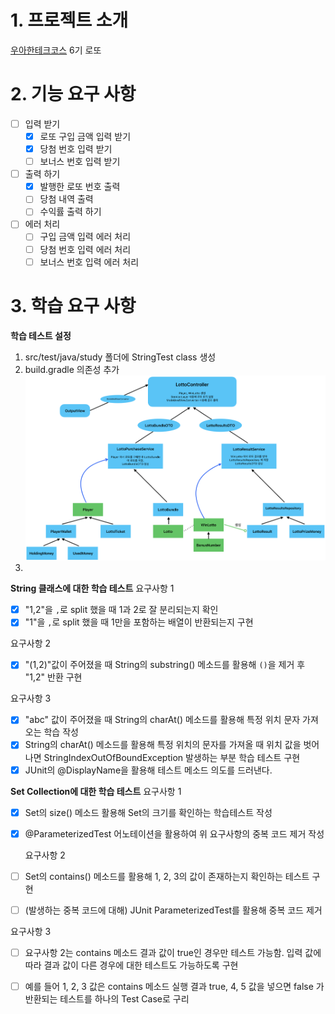 # 1. 프로젝트 소개
[우아한테크코스](https://www.woowacourse.io/) 6기 로또 

# 2. 기능 요구 사항
- [ ] 입력 받기
  - [X] 로또 구입 금액 입력 받기
  - [X] 당첨 번호 입력 받기
  - [ ] 보너스 번호 입력 받기
- [ ] 출력 하기
  - [X] 발행한 로또 번호 출력
  - [ ] 당첨 내역 출력
  - [ ] 수익률 출력 하기
- [ ] 에러 처리
  - [ ] 구입 금액 입력 에러 처리
  - [ ] 당첨 번호 입력 에러 처리
  - [ ] 보너스 번호 입력 에러 처리

# 3. 학습 요구 사항 
**학습 테스트 설정**
1. src/test/java/study 폴더에 StringTest class 생성
2. build.gradle 의존성 추가
![img.png](img.png)
3. 

**String 클래스에 대한 학습 테스트**
요구사항 1
- [X] "1,2"을 `,`로 split 했을 때 1과 2로 잘 분리되는지 확인
- [X] "1"을 `,`로 split 했을 때 1만을 포함하는 배열이 반환되는지 구현

요구사항 2
- [X] "(1,2)"값이 주어졌을 때 String의 substring() 메소드를 활용해 `()`을 제거 후 "1,2" 반환 구현

요구사항 3
- [X] "abc" 값이 주어졌을 때 String의 charAt() 메소드를 활용해 특정 위치 문자 가져오는 학습 작성
- [X] String의 charAt() 메소드를 활용해 특정 위치의 문자를 가져올 때 위치 값을 벗어나면 StringIndexOutOfBoundException 발생하는 부분 학습 테스트 구현
- [X] JUnit의 @DisplayName을 활용해 테스트 메소드 의도를 드러낸다.

**Set Collection에 대한 학습 테스트**
요구사항 1
- [X] Set의 size() 메소드 활용해 Set의 크기를 확인하는 학습테스트 작성
- [X] @ParameterizedTest 어노테이션을 활용하여 위 요구사항의 중복 코드 제거 작성

  요구사항 2
- [ ] Set의 contains() 메소드를 활용해 1, 2, 3의 값이 존재하는지 확인하는 테스트 구현
- [ ] (발생하는 중복 코드에 대해) JUnit ParameterizedTest를 활용해 중복 코드 제거

요구사항 3
- [ ] 요구사항 2는 contains 메소드 결과 값이 true인 경우만 테스트 가능함. 입력 값에 따라 결과 값이 다른 경우에 대한 테스트도 가능하도록 구현
- [ ] 예를 들어 1, 2, 3 값은 contains 메소드 실행 결과 true, 4, 5 값을 넣으면 false 가 반환되는 테스트를 하나의 Test Case로 구리

